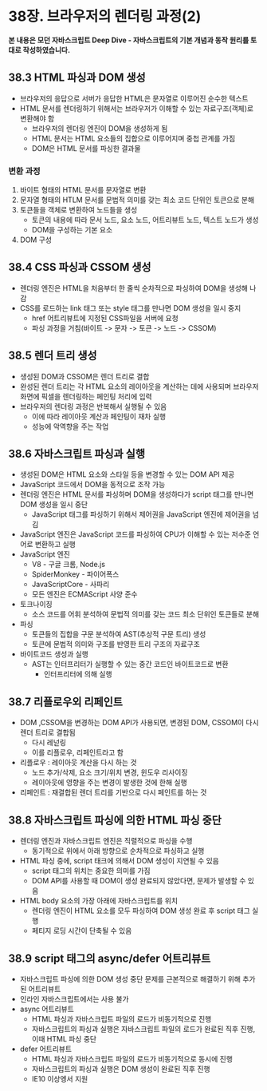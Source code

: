 # 38장. 브라우저의 렌더링 과정(2)



**본 내용은 모던 자바스크립트 Deep Dive - 자바스크립트의 기본 개념과 동작 원리를 토대로 작성하였습니다.**



## 38.3 HTML 파싱과 DOM 생성

* 브라우저의 응답으로 서버가 응답한 HTML은 문자열로 이루어진 순수한 텍스트
* HTML 문서를 렌더링하기 위해서는 브라우저가 이해할 수 있는 자료구조(객체)로 변환해야 함
  * 브라우저의 렌더링 엔진이 DOM을 생성하게 됨
  * HTML 문서는 HTML 요소들의 집합으로 이루어지며 중첩 관계를 가짐
  * DOM은 HTML 문서를 파싱한 결과물



### 변환 과정

1. 바이트 형태의 HTML 문서를 문자열로 변환
2. 문자열 형태의 HTLM 문서를 문법적 의미를 갖는 최소 코드 단위인 토큰으로 분해
3. 토큰들을 객체로 변환하여 노드들을 생성
   - 토큰의 내용에 따라 문서 노드, 요소 노드, 어트리뷰트 노드, 텍스트 노드가 생성
   - DOM을 구성하는 기본 요소
4. DOM 구성



## 38.4 CSS 파싱과 CSSOM 생성

* 렌더링 엔진은 HTML을 처음부터 한 줄씩 순차적으로 파싱하여 DOM을 생성해 나감
* CSS를 로드하는 link 태그 또는 style 태그를 만나면 DOM 생성을 일시 중지
  * href 어트리뷰트에 지정된 CSS파일을 서버에 요청
  * 파싱 과정을 거침(바이트 -> 문자 -> 토큰 -> 노드 -> CSSOM)



## 38.5 렌더 트리 생성

* 생성된 DOM과 CSSOM은 렌더 트리로 결합
* 완성된 렌더 트리는 각 HTML 요소의 레이아웃을 계산하는 데에 사용되며 브라우저 화면에 픽셀을 렌더링하는 페인팅 처리에 입력
* 브라우저의 렌더링 과정은 반복해서 실행될 수 있음
  * 이에 따라 레이아웃 계산과 페인팅이 재차 실행
  * 성능에 악역향을 주는 작업



## 38.6 자바스크립트 파싱과 실행

* 생성된 DOM은 HTML 요소와 스타일 등을 변경할 수 있는 DOM API 제공
* JavaScript 코드에서 DOM을 동적으로 조작 가능
* 렌더링 엔진은 HTML 문서를 파싱하며 DOM을 생성하다가 script 태그를 만나면 DOM 생성을 일시 중단
  * JavaScript 태그를 파싱하기 위해서 제어권을 JavaScript 엔진에 제어권을 넘김
* JavaScript 엔진은 JavaScript 코드를 파싱하여 CPU가 이해할 수 있는 저수준 언어로 변환하고 실행
* JavaScript 엔진
  * V8 - 구글 크롬, Node.js
  * SpiderMonkey - 파이어폭스
  * JavaScriptCore - 사파리
  * 모든 엔진은 ECMAScript 사양 준수
* 토크나이징
  * 소스 코드를 어휘 분석하여 문법적 의미를 갖는 코드 최소 단위인 토큰들로 분해
* 파싱
  * 토큰들의 집합을 구문 분석하여 AST(추상적 구문 트리) 생성
  * 토큰에 문법적 의미와 구조를 반영한 트리 구조의 자료구조
* 바이트코드 생성과 실행
  * AST는 인터프리터가 실행할 수 있는 중간 코드인 바이트코드로 변환
    * 인터프리터에 의해 실행



## 38.7 리플로우외 리페인트

* DOM ,CSSOM을 변경하는 DOM API가 사용되면, 변경된 DOM, CSSOM이 다시 렌더 트리로 결합됨
  * 다시 레넏링
  * 이를 리플로우, 리페인트라고 함
* 리플로우 : 레이아웃 계산을 다시 하는 것
  * 노드 추가/삭제, 요소 크기/위치 변경, 윈도우 리사이징
  * 레이아웃에 영향을 주는 변경이 발생한 것에 한해 실행
* 리페인트 : 재결합된 렌더 트리를 기반으로 다시 페인트를 하는 것



## 38.8 자바스크립트 파싱에 의한 HTML 파싱 중단

* 렌더링 엔진과 자바스크립트 엔진은 직렬적으로 파싱을 수행
  * 동기적으로 위에서 아래 방향으로 순차적으로 파싱하고 실행
* HTML 파싱 중에, script 태크에 의해서 DOM 생성이 지연될 수 있음
  * script 태그의 위치는 중요한 의미를 가짐
  * DOM API를 사용할 때 DOM이 생성 완료되지 않았다면, 문제가 발생할 수 있음
* HTML body 요소의 가장 아래에 자바스크립트를 위치
  * 렌더링 엔진이 HTML 요소를 모두 파싱하여 DOM 생성 완료 후 script 태그 실행
  * 페티지 로딩 시간이 단축될 수 있음



## 38.9 script 태그의 async/defer 어트리뷰트

* 자바스크립트 파싱에 의한 DOM 생성 중단 문제를 근본적으로 해결하기 위해 추가 된 어트리뷰트
* 인라인 자바스크립트에서는 사용 불가
* async 어트리뷰트
  * HTML 파싱과 자바스크립트 파일의 로드가 비동기적으로 진행
  * 자바스크립트의 파싱과 실행은 자바스크립트 파일의 로드가 완료된 직후 진행, 이때 HTML 파싱 중단
* defer 어트리뷰트
  * HTML 파싱과 자바스크립트 파일의 로드가 비동기적으로 동시에 진행
  * 자바스크립트의 파싱과 실행은 DOM 생성이 완료된 직후 진행
  * IE10 이상엥서 지원